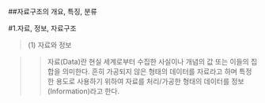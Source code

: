 ##자료구조의 개요, 특징, 분류

#1.자료, 정보, 자료구조

>(1) 자료와 정보

>>자료(Data)란 현실 세계로부터 수집한 사실이나 개념의 값 또는 이들의 집합을 의미한다.
>>흔히 가공되지 않은 형태의 데이터를 자료라고 하며 특정한 용도로 사용하기 위하여 자료를 처리/가공한 형태의 데이터를 정보(Information)라고 한다.